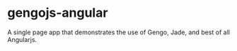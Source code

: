 gengojs-angular
===============

A single page app that demonstrates the use of Gengo, Jade, and best of all Angularjs.
